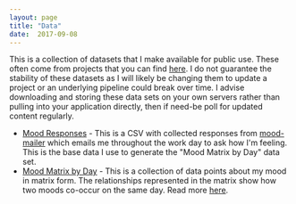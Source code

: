 ```yaml
---
layout: page
title: "Data"
date:  2017-09-08
---
```


This is a collection of datasets that I make available for public use.
These often come from projects that you can find [here](/projects).
I do not guarantee the stability of these datasets as I will likely be changing them to update a project or an underlying pipeline could break over time.
I advise downloading and storing these data sets on your own servers rather than pulling into your application directly, then if need-be poll for updated content regularly.

<ul class='data-sets'>
  <li class='data-set-listing'>
    <a class='title' href='http://apps.msull92.com/data/mood/responses'>Mood Responses</a> - This is a CSV with collected responses from <a href="https://github.com/msull92/mood-mailer">mood-mailer</a> which emails me throughout the work day to ask how I'm feeling. This is the base data I use to generate the "Mood Matrix by Day" data set.
  </li>
  <li class='data-set-listing'>
    <a class='title' href='http://apps.msull92.com/data/mood-matrix/co-occurrence-map.json'>Mood Matrix by Day</a> - This is a collection of data points about my mood in matrix form. The relationships represented in the matrix show how two moods co-occur on the same day. Read more <a href="/projects/mood_co-occurrence">here</a>.
  </li>
</ul>
